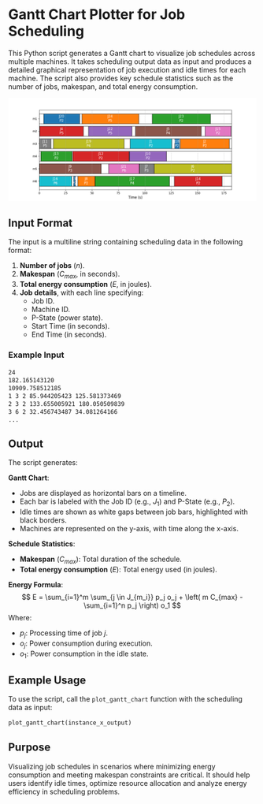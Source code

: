 # Gantt Chart Plotter for Job Scheduling

This Python script generates a Gantt chart to visualize job schedules across multiple machines. It takes scheduling output data as input and produces a detailed graphical representation of job execution and idle times for each machine. The script also provides key schedule statistics such as the number of jobs, makespan, and total energy consumption.


![Example Gantt Chart](img/example_gantt_chart.png)

## Input Format

The input is a multiline string containing scheduling data in the following format:
1. **Number of jobs** ($n$).
2. **Makespan** ($C_{max}$, in seconds).
3. **Total energy consumption** ($E$, in joules).
4. **Job details**, with each line specifying:
   - Job ID.
   - Machine ID.
   - P-State (power state).
   - Start Time (in seconds).
   - End Time (in seconds).

### Example Input

```plaintext
24
182.165143120
10909.758512185
1 3 2 85.944205423 125.581373469
2 3 2 133.655005921 180.050509839
3 6 2 32.456743487 34.081264166
...
```

## Output

The script generates:

**Gantt Chart**: 
   - Jobs are displayed as horizontal bars on a timeline.
   - Each bar is labeled with the Job ID (e.g., $J_1$) and P-State (e.g., $P_2$).
   - Idle times are shown as white gaps between job bars, highlighted with black borders.
   - Machines are represented on the y-axis, with time along the x-axis.

**Schedule Statistics**:
   - **Makespan** ($C_{max}$): Total duration of the schedule.
   - **Total energy consumption** ($E$): Total energy used (in joules).
   
   **Energy Formula**:
        $$
            E = \sum_{i=1}^m \sum_{j \in J_{m_i}} p_j o_j + \left( m C_{max} - \sum_{i=1}^n p_j \right) o_1
        $$
    Where:
- $p_j$: Processing time of job $j$.
- $o_j$: Power consumption during execution.
- $o_1$: Power consumption in the idle state.


## Example Usage

To use the script, call the `plot_gantt_chart` function with the scheduling data as input:
```python
plot_gantt_chart(instance_x_output)
```


## Purpose

Visualizing job schedules in scenarios where minimizing energy consumption and meeting makespan constraints are critical. It should help users identify idle times, optimize resource allocation and analyze energy efficiency in scheduling problems.